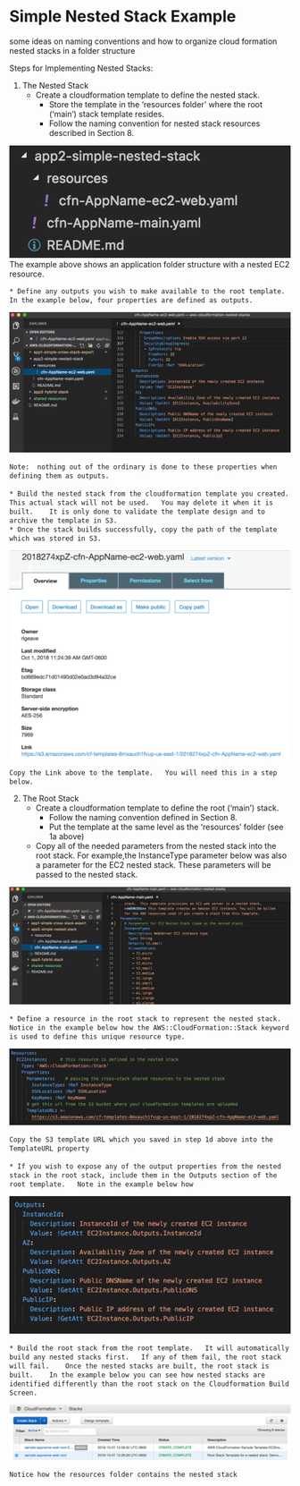 # Simple Nested Stack Example
some ideas on naming conventions and how to organize cloud formation nested stacks in a folder structure

Steps for Implementing Nested Stacks:
1. The Nested Stack  
	* Create a cloudformation template to define the nested stack.  
    	* Store the template in the ‘resources folder’ where the root (‘main’) stack template resides.  
    	* Follow the naming convention for nested stack resources described in Section 8.

![Nested Stack Folder Structure](https://github.com/rjgleave/aws-cloudformation-nested-stacks/blob/master/assets/nested-stack-folder-structure.png)
	The example above shows an application folder structure with a nested EC2 resource.
	
	* Define any outputs you wish to make available to the root template.   In the example below, four properties are defined as outputs.     

![Nested Template Outputs](https://github.com/rjgleave/aws-cloudformation-nested-stacks/blob/master/assets/Nested-template-outputs.png)

	Note:  nothing out of the ordinary is done to these properties when defining them as outputs.

	* Build the nested stack from the cloudformation template you created.   This actual stack will not be used.   You may delete it when it is built.    It is only done to validate the template design and to archive the template in S3.  
	* Once the stack builds successfully, copy the path of the template which was stored in S3.   

![S3 Bucket Templates](https://github.com/rjgleave/aws-cloudformation-nested-stacks/blob/master/assets/S3-bucket-template-path.png)

	Copy the Link above to the template.   You will need this in a step below.

2. The Root Stack  
	* Create a cloudformation template to define the root (‘main’) stack.  
		* Follow the naming convention defined in Section 8.
		* Put the template at the same level as the ‘resources’ folder (see 1a above) 
	* Copy all of the needed parameters from the nested stack into the root stack.  For example,the InstanceType parameter below was also a parameter for the EC2 nested stack.   These parameters will be passed to the nested stack.

![Root Stack Parameters](https://github.com/rjgleave/aws-cloudformation-nested-stacks/blob/master/assets/root-stack-parameters.png)
 
	* Define a resource in the root stack to represent the nested stack.    Notice in the example below how the AWS::CloudFormation::Stack keyword is used to define this unique resource type.

![Root Stack Resources](https://github.com/rjgleave/aws-cloudformation-nested-stacks/blob/master/assets/root-stack-resource-definition.png)
 
	Copy the S3 template URL which you saved in step 1d above into the TemplateURL property

	* If you wish to expose any of the output properties from the nested stack in the root stack, include them in the Outputs section of the root template.   Note in the example below how 

![Root Stack Outputs](https://github.com/rjgleave/aws-cloudformation-nested-stacks/blob/master/assets/root-stack-output-definition.png)
 
	* Build the root stack from the root template.   It will automatically build any nested stacks first.   If any of them fail, the root stack will fail.    Once the nested stacks are built, the root stack is built.    In the example below you can see how nested stacks are identified differently than the root stack on the Cloudformation Build Screen.

![Building the Root Stack](https://github.com/rjgleave/aws-cloudformation-nested-stacks/blob/master/assets/root-stack-build-screen.png)
 
	Notice how the resources folder contains the nested stack
